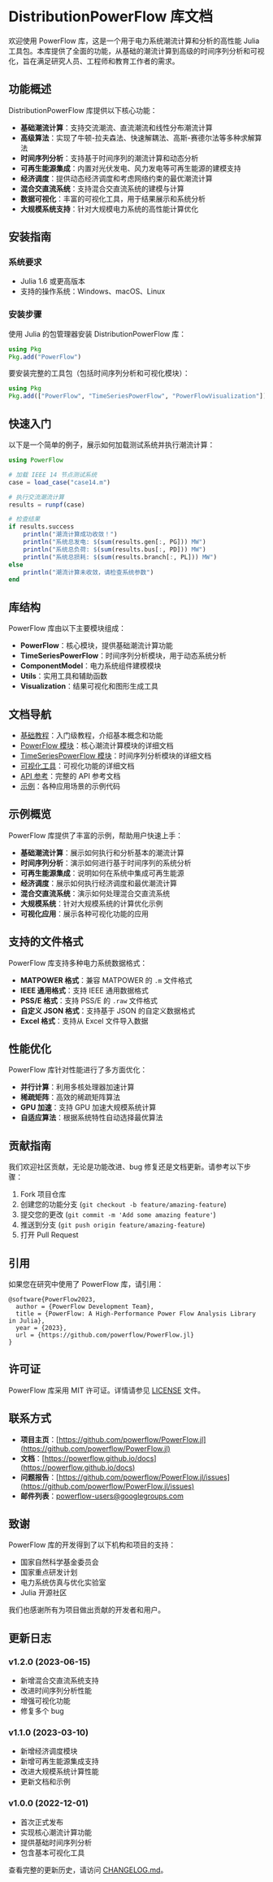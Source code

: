 # DistributionPowerFlow 库文档

欢迎使用 PowerFlow 库，这是一个用于电力系统潮流计算和分析的高性能 Julia 工具包。本库提供了全面的功能，从基础的潮流计算到高级的时间序列分析和可视化，旨在满足研究人员、工程师和教育工作者的需求。

## 功能概述

DistributionPowerFlow 库提供以下核心功能：

- **基础潮流计算**：支持交流潮流、直流潮流和线性分布潮流计算
- **高级算法**：实现了牛顿-拉夫森法、快速解耦法、高斯-赛德尔法等多种求解算法
- **时间序列分析**：支持基于时间序列的潮流计算和动态分析
- **可再生能源集成**：内置对光伏发电、风力发电等可再生能源的建模支持
- **经济调度**：提供动态经济调度和考虑网络约束的最优潮流计算
- **混合交直流系统**：支持混合交直流系统的建模与计算
- **数据可视化**：丰富的可视化工具，用于结果展示和系统分析
- **大规模系统支持**：针对大规模电力系统的高性能计算优化

## 安装指南

### 系统要求

- Julia 1.6 或更高版本
- 支持的操作系统：Windows、macOS、Linux

### 安装步骤

使用 Julia 的包管理器安装 DistributionPowerFlow 库：

```julia
using Pkg
Pkg.add("PowerFlow")
```

要安装完整的工具包（包括时间序列分析和可视化模块）：

```julia
using Pkg
Pkg.add(["PowerFlow", "TimeSeriesPowerFlow", "PowerFlowVisualization"])
```

## 快速入门

以下是一个简单的例子，展示如何加载测试系统并执行潮流计算：

```julia
using PowerFlow

# 加载 IEEE 14 节点测试系统
case = load_case("case14.m")

# 执行交流潮流计算
results = runpf(case)

# 检查结果
if results.success
    println("潮流计算成功收敛！")
    println("系统总发电: $(sum(results.gen[:, PG])) MW")
    println("系统总负荷: $(sum(results.bus[:, PD])) MW")
    println("系统总损耗: $(sum(results.branch[:, PL])) MW")
else
    println("潮流计算未收敛，请检查系统参数")
end
```

## 库结构

PowerFlow 库由以下主要模块组成：

- **PowerFlow**：核心模块，提供基础潮流计算功能
- **TimeSeriesPowerFlow**：时间序列分析模块，用于动态系统分析
- **ComponentModel**：电力系统组件建模模块
- **Utils**：实用工具和辅助函数
- **Visualization**：结果可视化和图形生成工具

## 文档导航

- [基础教程](basic.md)：入门级教程，介绍基本概念和功能
- [PowerFlow 模块](powerflow.md)：核心潮流计算模块的详细文档
- [TimeSeriesPowerFlow 模块](timeseriesflow.md)：时间序列分析模块的详细文档
- [可视化工具](visualization.md)：可视化功能的详细文档
- [API 参考](api.md)：完整的 API 参考文档
- [示例](examples/)：各种应用场景的示例代码

## 示例概览

PowerFlow 库提供了丰富的示例，帮助用户快速上手：

- **基础潮流计算**：展示如何执行和分析基本的潮流计算
- **时间序列分析**：演示如何进行基于时间序列的系统分析
- **可再生能源集成**：说明如何在系统中集成可再生能源
- **经济调度**：展示如何执行经济调度和最优潮流计算
- **混合交直流系统**：演示如何处理混合交直流系统
- **大规模系统**：针对大规模系统的计算优化示例
- **可视化应用**：展示各种可视化功能的应用

## 支持的文件格式

PowerFlow 库支持多种电力系统数据格式：

- **MATPOWER 格式**：兼容 MATPOWER 的 `.m` 文件格式
- **IEEE 通用格式**：支持 IEEE 通用数据格式
- **PSS/E 格式**：支持 PSS/E 的 `.raw` 文件格式
- **自定义 JSON 格式**：支持基于 JSON 的自定义数据格式
- **Excel 格式**：支持从 Excel 文件导入数据

## 性能优化

PowerFlow 库针对性能进行了多方面优化：

- **并行计算**：利用多核处理器加速计算
- **稀疏矩阵**：高效的稀疏矩阵算法
- **GPU 加速**：支持 GPU 加速大规模系统计算
- **自适应算法**：根据系统特性自动选择最优算法

## 贡献指南

我们欢迎社区贡献，无论是功能改进、bug 修复还是文档更新。请参考以下步骤：

1. Fork 项目仓库
2. 创建您的功能分支 (`git checkout -b feature/amazing-feature`)
3. 提交您的更改 (`git commit -m 'Add some amazing feature'`)
4. 推送到分支 (`git push origin feature/amazing-feature`)
5. 打开 Pull Request

## 引用

如果您在研究中使用了 PowerFlow 库，请引用：

```
@software{PowerFlow2023,
  author = {PowerFlow Development Team},
  title = {PowerFlow: A High-Performance Power Flow Analysis Library in Julia},
  year = {2023},
  url = {https://github.com/powerflow/PowerFlow.jl}
}
```

## 许可证

PowerFlow 库采用 MIT 许可证。详情请参见 [LICENSE](LICENSE) 文件。

## 联系方式

- **项目主页**：[https://github.com/powerflow/PowerFlow.jl](https://github.com/powerflow/PowerFlow.jl)
- **文档**：[https://powerflow.github.io/docs](https://powerflow.github.io/docs)
- **问题报告**：[https://github.com/powerflow/PowerFlow.jl/issues](https://github.com/powerflow/PowerFlow.jl/issues)
- **邮件列表**：powerflow-users@googlegroups.com

## 致谢

PowerFlow 库的开发得到了以下机构和项目的支持：

- 国家自然科学基金委员会
- 国家重点研发计划
- 电力系统仿真与优化实验室
- Julia 开源社区

我们也感谢所有为项目做出贡献的开发者和用户。

## 更新日志

### v1.2.0 (2023-06-15)

- 新增混合交直流系统支持
- 改进时间序列分析性能
- 增强可视化功能
- 修复多个 bug

### v1.1.0 (2023-03-10)

- 新增经济调度模块
- 新增可再生能源集成支持
- 改进大规模系统计算性能
- 更新文档和示例

### v1.0.0 (2022-12-01)

- 首次正式发布
- 实现核心潮流计算功能
- 提供基础时间序列分析
- 包含基本可视化工具

查看完整的更新历史，请访问 [CHANGELOG.md](CHANGELOG.md)。